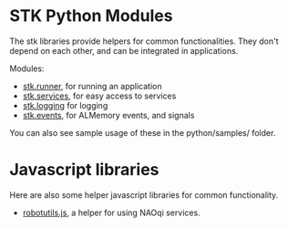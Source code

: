 
STK Python Modules
====================

The stk libraries provide helpers for common functionalities. They don't depend on each other, and can be integrated in applications.

Modules:

* [stk.runner](stk_runner.md), for running an application
* [stk.services](stk_services.md), for easy access to services
* [stk.logging](stk_logging.md) for logging
* [stk.events](stk_events.md), for ALMemory events, and signals

You can also see sample usage of these in the python/samples/ folder.

Javascript libraries
====================

Here are also some helper javascript libraries for common functionality.

* [robotutils.js](js_robotutils.md), a helper for using NAOqi services.
